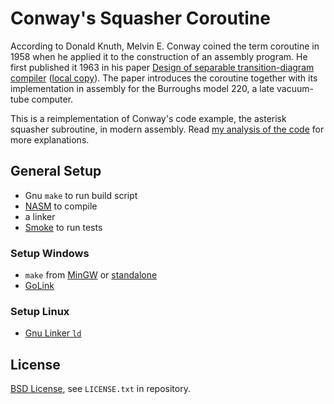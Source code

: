 # Conway's Squasher Coroutine

According to Donald Knuth, Melvin E. Conway coined the term coroutine in 1958 when he applied it to the construction of an assembly program. He first published it 1963 in his paper [Design of separable transition-diagram compiler](http://www.melconway.com/Home/pdf/compiler.pdf) ([local copy](Melvin%20Conway%20-%20Design%20of%20separable%20transition-diagram%20compiler.pdf)). The paper introduces the coroutine together with its implementation in assembly for the Burroughs model 220, a late vacuum-tube computer.

This is a reimplementation of Conway's code example, the asterisk squasher subroutine, in modern assembly. Read [my analysis of the code](https://blog.code-cop.org/2020/06/conways-squasher-coroutine.html) for more explanations.

## General Setup

* Gnu `make` to run build script
* [NASM](https://www.nasm.us/) to compile
* a linker
* [Smoke](https://github.com/SamirTalwar/smoke) to run tests

### Setup Windows

* `make` from [MinGW](http://www.mingw.org/) or [standalone](https://sourceforge.net/projects/gnuwin32/files/make/)
* [GoLink](http://www.godevtool.com/GolinkHelp/GoLink.htm)

### Setup Linux

* [Gnu Linker `ld`](https://ftp.gnu.org/old-gnu/Manuals/ld-2.9.1/html_mono/ld.html)

## License

[BSD License](https://opensource.org/licenses/BSD-3-Clause), see `LICENSE.txt` in repository.
